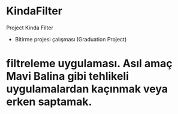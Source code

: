 # KindaFilter
Project Kinda Filter

- Bitirme projesi çalışması (Graduation Project)

# filtreleme uygulaması. Asıl amaç Mavi Balina gibi tehlikeli uygulamalardan kaçınmak veya erken saptamak.
